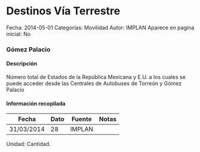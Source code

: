 Destinos Vía Terrestre
=====

Fecha: 2014-05-01
Categorías: Movilidad
Autor: IMPLAN
Aparece en pagina inicial: No

### Gómez Palacio

#### Descripción

Número total de Estados de la República Mexicana y E.U. a los cuales se puede acceder desde las Centrales de Autobuses de Torreón y Gómez Palacio

<!-- break -->

#### Información recopilada

<table class="table table-hover table-bordered matriz">
  <thead>
    <tr><th>Fecha</th><th>Dato</th><th>Fuente</th><th>Notas</th></tr>
  </thead>
  <tbody>
    <tr><td class="centrado">31/03/2014</td><td class="derecha">28</td><td>IMPLAN</td><td></td></tr>
  </tbody>
</table>

Unidad: Cantidad.
